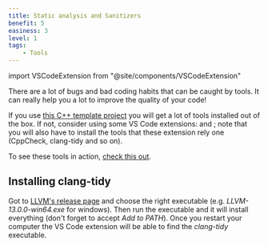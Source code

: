 ```yaml
---
title: Static analysis and Sanitizers
benefit: 5
easiness: 3
level: 1
tags:
    - Tools
---
```

import VSCodeExtension from "@site/components/VSCodeExtension"

There are a lot of bugs and bad coding habits that can be caught by tools. It can really help you a lot to improve the quality of your code!

If you use [this C++ template project](https://github.com/JulesFouchy/Simple-Cpp-Setup) you will get a lot of tools installed out of the box. If not, consider using some VS Code extensions: <VSCodeExtension id="jbenden.c-cpp-flylint"/> and <VSCodeExtension id="notskm.clang-tidy"/>; note that you will also have to install the tools that these extension rely one (CppCheck, clang-tidy and so on).

To see these tools in action, [check this out](https://youtu.be/juJaaCf_yKc).

## Installing clang-tidy

Got to [LLVM's release page](https://github.com/llvm/llvm-project/releases/latest) and choose the right executable (e.g. *LLVM-13.0.0-win64.exe* for windows). Then run the executable and it will install everything (don't forget to accept *Add to PATH*). Once you restart your computer the VS Code extension will be able to find the *clang-tidy* executable.
